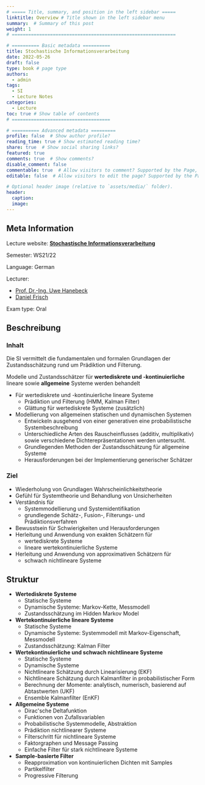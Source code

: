 ```yaml
---
# ===== Title, summary, and position in the left sidebar =====
linktitle: Overview # Title shown in the left sidebar menu
summary:  # Summary of this post
weight: 1
# ============================================================

# ========== Basic metadata ==========
title: Stochastische Informationsverarbeitung
date: 2022-05-26
draft: false
type: book # page type
authors:
  - admin
tags:
  - SI
  - Lecture Notes
categories:
  - Lecture
toc: true # Show table of contents
# ====================================

# ========== Advanced metadata =========
profile: false  # Show author profile?
reading_time: true # Show estimated reading time?
share: true  # Show social sharing links?
featured: true
comments: true  # Show comments?
disable_comment: false
commentable: true  # Allow visitors to comment? Supported by the Page, Post, and Book content types.
editable: false  # Allow visitors to edit the page? Supported by the Page, Post, and Book content types.

# Optional header image (relative to `assets/media/` folder).
header:
  caption: 
  image:  
---
```


## Meta Information

Lecture website: [**Stochastische Informationsverarbeitung**](https://isas.iar.kit.edu/de/LehreWS2122_SI.php)

Semester: WS21/22

Language: German

Lecturer:

- [Prof. Dr.-Ing. Uwe Hanebeck](https://isas.iar.kit.edu/de/Mitarbeiter_Hanebeck.php) 
- [Daniel Frisch](https://isas.iar.kit.edu/de/Mitarbeiter_Frisch.php)

Exam type: Oral

## Beschreibung

### Inhalt

Die SI vermittelt die fundamentalen und formalen Grundlagen der Zustandsschätzung rund um Prädiktion und Filterung.

Modelle und Zustandsschätzer für **wertediskrete und -kontinuierliche** lineare sowie **allgemeine** Systeme werden behandelt

- Für wertediskrete und -kontinuierliche lineare Systeme
  -  Prädiktion und Filterung (HMM, Kalman Filter)
  - Glättung für wertediskrete Systeme (zusätzlich)
- Modellierung von allgemeinen statischen und dynamischen Systemen
  - Entwickeln ausgehend von einer generativen eine probabilistische Systembeschreibung
  - Unterschiedliche Arten des Rauscheinflusses (additiv, multiplikativ) sowie verschiedene Dichterepräsentationen werden untersucht.
  - Grundlegenden Methoden der Zustandsschätzung für allgemeine Systeme
  - Herausforderungen bei der Implementierung generischer Schätzer



### Ziel

- Wiederholung von Grundlagen Wahrscheinlichkeitstheorie
- Gefühl für Systemtheorie und Behandlung von Unsicherheiten
- Verständnis für
  - Systemmodellierung und Systemidentifikation
  - grundlegende Schätz-, Fusion-, Filterungs- und Prädiktionsverfahren
- Bewusstsein für Schwierigkeiten und Herausforderungen
- Herleitung und Anwendung von exakten Schätzern für
  - wertediskrete Systeme
  -  lineare wertekontinuierliche Systeme
- Herleitung und Anwendung von approximativen Schätzern für
  - schwach nichtlineare Systeme

## Struktur

- **Wertediskrete Systeme**
  - Statische Systeme
  - Dynamische Systeme: Markov-Kette, Messmodell
  - Zustandsschätzung im Hidden Markov Model
- **Wertekontinuierliche lineare Systeme**
  - Statische Systeme
  - Dynamische Systeme: Systemmodell mit Markov-Eigenschaft, Messmodell 
  - Zustandsschätzung: Kalman Filter
- **Wertekontinuierliche und schwach nichtlineare Systeme**
  - Statische Systeme
  - Dynamische Systeme
  - Nichtlineare Schätzung durch Linearisierung (EKF)
  - Nichtlineare Schätzung durch Kalmanfilter in probabilistischer Form
  - Berechnung der Momente: analytisch, numerisch, basierend auf Abtastwerten (UKF) 
  - Ensemble Kalmanfilter (EnKF)
- **Allgemeine Systeme**
  - Dirac'sche Deltafunktion
  - Funktionen von Zufallsvariablen
  - Probabilistische Systemmodelle, Abstraktion
  - Prädiktion nichtlinearer Systeme
  - Filterschritt für nichtlineare Systeme
  - Faktorgraphen und Message Passing
  - Einfache Filter für stark nichtlineare Systeme
- **Sample-basierte Filter**
  - Reapproximation von kontinuierlichen Dichten mit Samples
  - Partikelfilter
  - Progressive Filterung